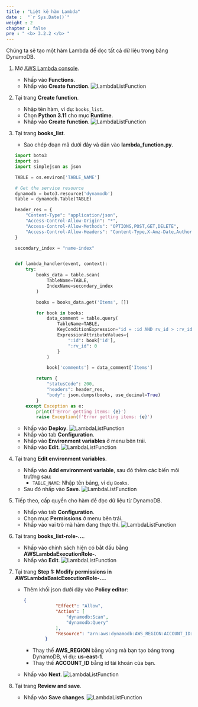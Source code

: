 ```yaml
---
title : "Liệt kê hàm Lambda"
date :  "`r Sys.Date()`" 
weight : 2
chapter : false
pre : " <b> 3.2.2 </b> "
---
```

Chúng ta sẽ tạo một hàm Lambda để đọc tất cả dữ liệu trong bảng DynamoDB.

1. Mở [AWS Lambda console](https://us-east-1.console.aws.amazon.com/lambda/home?region=us-east-1#/functions).
    - Nhấp vào **Functions**.
    - Nhấp vào **Create function**.
      ![LambdaListFunction](/images/temp/1/33.png?width=90pc)

2. Tại trang **Create function**.
    - Nhập tên hàm, ví dụ: `books_list`.
    - Chọn **Python 3.11** cho mục **Runtime**.
    - Nhấp vào **Create function**.
      ![LambdaListFunction](/images/temp/1/34.png?width=90pc)

3. Tại trang **books_list**.
    - Sao chép đoạn mã dưới đây và dán vào **lambda_function.py**.

    ```python
    import boto3
    import os
    import simplejson as json

    TABLE = os.environ['TABLE_NAME']

    # Get the service resource
    dynamodb = boto3.resource('dynamodb')
    table = dynamodb.Table(TABLE)

    header_res = {
        "Content-Type": "application/json",
        "Access-Control-Allow-Origin": "*",
        "Access-Control-Allow-Methods": "OPTIONS,POST,GET,DELETE",
        "Access-Control-Allow-Headers": "Content-Type,X-Amz-Date,Authorization,X-Api-Key,X-Amz-Security-Token",
    }

    secondary_index = "name-index"


    def lambda_handler(event, context):
        try:
            books_data = table.scan(
                TableName=TABLE,
                IndexName=secondary_index
            )

            books = books_data.get('Items', [])

            for book in books:
                data_comment = table.query(
                    TableName=TABLE,
                    KeyConditionExpression="id = :id AND rv_id > :rv_id",
                    ExpressionAttributeValues={
                        ":id": book['id'],
                        ":rv_id": 0
                    }
                )

                book['comments'] = data_comment['Items']

            return {
                "statusCode": 200,
                "headers": header_res,
                "body": json.dumps(books, use_decimal=True)
            }
        except Exception as e:
            print(f'Error getting items: {e}')
            raise Exception(f'Error getting items: {e}')
    ```

    - Nhấp vào **Deploy**.
      ![LambdaListFunction](/images/temp/1/35.png?width=90pc)
    - Nhấp vào tab **Configuration**.
    - Nhấp vào **Environment variables** ở menu bên trái.
    - Nhấp vào **Edit**.
      ![LambdaListFunction](/images/temp/1/36.png?width=90pc)

4. Tại trang **Edit environment variables**.
    - Nhấp vào **Add environment variable**, sau đó thêm các biến môi trường sau:
      - `TABLE_NAME`: Nhập tên bảng, ví dụ `Books`.
    - Sau đó nhấp vào **Save**.
      ![LambdaListFunction](/images/temp/1/37.png?width=90pc)

5. Tiếp theo, cấp quyền cho hàm để đọc dữ liệu từ DynamoDB.
    - Nhấp vào tab **Configuration**.
    - Chọn mục **Permissions** ở menu bên trái.
    - Nhấp vào vai trò mà hàm đang thực thi.
      ![LambdaListFunction](/images/temp/1/38.png?width=90pc)

6. Tại trang **books_list-role-...**.
    - Nhấp vào chính sách hiện có bắt đầu bằng **AWSLambdaExecutionRole-**.
    - Nhấp vào **Edit**.
      ![LambdaListFunction](/images/temp/1/39.png?width=90pc)

7. Tại trang **Step 1: Modify permissions in AWSLambdaBasicExecutionRole-...**.
    - Thêm khối json dưới đây vào **Policy editor**:

      ```json
      {
                  "Effect": "Allow",
                  "Action": [
                      "dynamodb:Scan",
                      "dynamodb:Query"
                  ],
                  "Resource": "arn:aws:dynamodb:AWS_REGION:ACCOUNT_ID:table/Books"
              }
      ```

      - Thay thế **AWS_REGION** bằng vùng mà bạn tạo bảng trong DynamoDB, ví dụ: **us-east-1**.
      - Thay thế **ACCOUNT_ID** bằng id tài khoản của bạn.
    - Nhấp vào **Next**.
      ![LambdaListFunction](/images/temp/1/40.png?width=90pc)

8. Tại trang **Review and save**.
    - Nhấp vào **Save changes**.
      ![LambdaListFunction](/images/temp/1/41.png?width=90pc)
